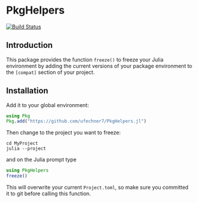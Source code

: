 # PkgHelpers

[![Build Status](https://github.com/ufechner7/PkgHelpers.jl/actions/workflows/CI.yml/badge.svg?branch=main)](https://github.com/ufechner7/PkgHelpers.jl/actions/workflows/CI.yml?query=branch%3Amain)

## Introduction
This package provides the function `freeze()` to freeze your Julia environment by adding
the current versions of your package environment to the `[compat]` section of your project.

## Installation

Add it to your global environment:  
```julia
using Pkg
Pkg.add("https://github.com/ufechner7/PkgHelpers.jl")
```
Then change to the project you want to freeze:  
```
cd MyProject
julia --project
```
and on the Julia prompt type
```julia
using PkgHelpers
freeze()
```
This will overwrite your current `Project.toml`, so make sure you committed it to git before calling this function.